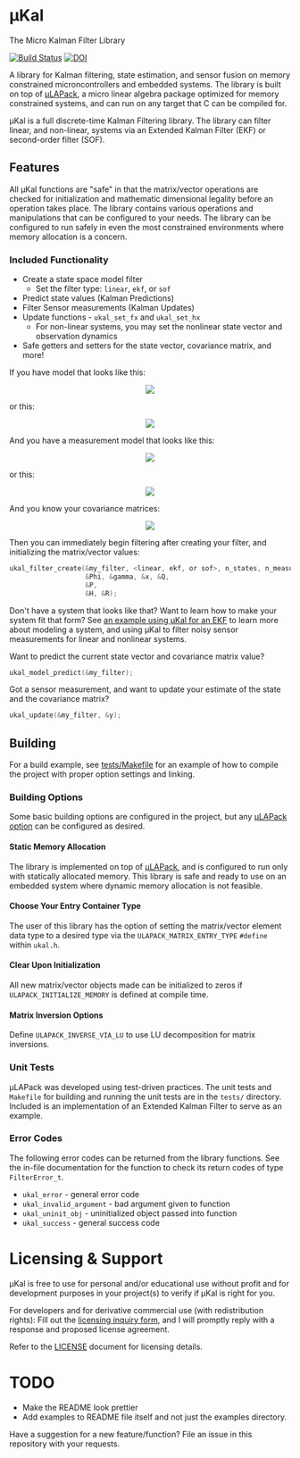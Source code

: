 # μKal
The Micro Kalman Filter Library

[![Build Status](https://travis-ci.com/SargisYonan/uKal.svg?branch=master)](https://travis-ci.com/SargisYonan/uKal)
[![DOI](https://zenodo.org/badge/167520013.svg)](https://zenodo.org/badge/latestdoi/167520013)


A library for Kalman filtering, state estimation, and sensor fusion on memory constrained microncontrollers and embedded systems. The library is built on top of [μLAPack](https://www.github.com/SargisYonan/ulapack), a micro linear algebra package optimized for memory constrained systems, and can run on any target that C can be compiled for.

μKal is a full discrete-time Kalman Filtering library. The library can filter linear, and non-linear, systems via an Extended Kalman Filter (EKF) or second-order filter (SOF).

## Features
All μKal functions are "safe" in that the matrix/vector operations are checked for initialization and mathematic dimensional legality before an operation takes place. The library contains various operations and manipulations that can be configured to your needs. The library can be configured to run safely in even the most constrained environments where memory allocation is a concern.

### Included Functionality

* Create a state space model filter
	- Set the filter type: `linear`, `ekf`, or `sof`
* Predict state values (Kalman Predictions)
* Filter Sensor measurements (Kalman Updates)
* Update functions - `ukal_set_fx` and `ukal_set_hx`
	- For non-linear systems, you may set the nonlinear state vector
	  and observation dynamics
* Safe getters and setters for the state vector, covariance matrix, and more!

If you have model that looks like this:
<p align="center">
  <img src="https://microsoft.codecogs.com/png.latex?\dpi{150}\vec{x}_{k&plus;1}&space;=&space;\Phi_k&space;\vec{x}_{k}&space;&plus;&space;\Gamma_k&space;\vec{w}_k">
</p>

or this:
<p align="center">
  <img src="https://microsoft.codecogs.com/png.latex?\dpi{150}\vec{f}(\vec{x}_{k},&space;\vec{w}_k)">
</p>


And you have a measurement model that looks like this:
<p align="center">
  <img src="https://microsoft.codecogs.com/png.latex?\dpi{150}\vec{y}_k&space;=&space;H_k&space;\vec{x}_k&space;&plus;&space;\vec{\nu}_k">
</p>

or this:
<p align="center">
  <img src="https://microsoft.codecogs.com/png.latex?\dpi{150}\vec{y}_k&space;=&space;\vec{h}_k(\vec{x}_k)&space;&plus;&space;\vec{\nu}_k">
</p>

And you know your covariance matrices: 
<p align="center">
  <img src="https://microsoft.codecogs.com/png.latex?\dpi{150}&space;P,\&space;Q,\&space;R">
</p>


Then you can immediately begin filtering after creating your filter, and initializing the matrix/vector values:
```C
ukal_filter_create(&my_filter, <linear, ekf, or sof>, n_states, n_measurements,
                   &Phi, &gamma, &x, &Q,
                   &P,
                   &H, &R);
```

Don't have a system that looks like that? Want to learn how to make your system fit that form?
See [an example using μKal for an EKF](http://www.yonan.org/ukal/examples/ekf_example.html) to learn more about modeling a system, and using μKal to filter noisy sensor measurements for linear and nonlinear systems.

Want to predict the current state vector and covariance matrix value?
```C
ukal_model_predict(&my_filter);
```

Got a sensor measurement, and want to update your estimate of the state and the covariance matrix?
```C
ukal_update(&my_filter, &y);
```

## Building
For a build example, see [tests/Makefile](tests/Makefile) for an example of how to compile the project with proper option settings and linking.

### Building Options
Some basic building options are configured in the project, but any [μLAPack option](src/uLAPack/src/ulapack_options.h) can be configured as desired.

#### Static Memory Allocation
The library is implemented on top of [μLAPack](https://www.github.com/SargisYonan/ulapack), and is configured to run only with statically allocated memory. This library is safe and ready to use on an embedded system where dynamic memory allocation is not feasible.

#### Choose Your Entry Container Type
The user of this library has the option of setting the matrix/vector element data type to a desired type via the `ULAPACK_MATRIX_ENTRY_TYPE` `#define` within `ukal.h`.

#### Clear Upon Initialization
All new matrix/vector objects made can be initialized to zeros if `ULAPACK_INITIALIZE_MEMORY` is defined at compile time.

#### Matrix Inversion Options
Define `ULAPACK_INVERSE_VIA_LU` to use LU decomposition for matrix inversions.

### Unit Tests
μLAPack was developed using test-driven practices. The unit tests and `Makefile` for building and running the unit tests are in the `tests/` directory. Included is an implementation of an Extended Kalman Filter to serve as an example.

### Error Codes
The following error codes can be returned from the library functions. See the in-file documentation for the function to check its return codes of type `FilterError_t`.

* `ukal_error` -  general error code
* `ukal_invalid_argument` - bad argument given to function
* `ukal_uninit_obj` - uninitialized object passed into function
* `ukal_success` - general success code

# Licensing & Support
μKal is free to use for personal and/or educational use without profit and for development purposes in your project(s) to verify if μKal is right for you. 

For developers and for derivative commercial use (with redistribution rights):
Fill out the [licensing inquiry form](https://goo.gl/forms/8QpSDgC3JthAGoTG2), and I will promptly reply with a response and proposed license agreement.

Refer to the [LICENSE](LICENSE) document for licensing details.

# TODO
* Make the README look prettier
* Add examples to README file itself and not just the examples directory.

Have a suggestion for a new feature/function? File an issue in this repository with your requests.
